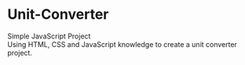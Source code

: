 # Unit-Converter

Simple JavaScript Project<br>
Using HTML, CSS and JavaScript knowledge to create a unit converter project.
